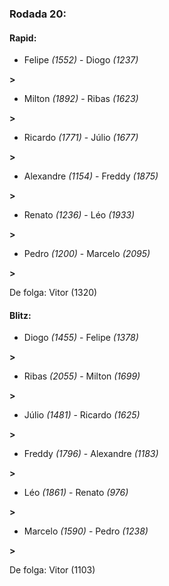 ### Rodada 20:

#### Rapid:

* Felipe *(1552)*     -     Diogo *(1237)*

 **>** 
* Milton *(1892)*     -     Ribas *(1623)*

 **>** 
* Ricardo *(1771)*     -     Júlio *(1677)*

 **>** 
* Alexandre *(1154)*     -     Freddy *(1875)*

 **>** 
* Renato *(1236)*     -     Léo *(1933)*

 **>** 
* Pedro *(1200)*     -     Marcelo *(2095)*

 **>** 

De folga: Vitor (1320)

#### Blitz:

* Diogo *(1455)*     -     Felipe *(1378)*

 **>** 
* Ribas *(2055)*     -     Milton *(1699)*

 **>** 
* Júlio *(1481)*     -     Ricardo *(1625)*

 **>** 
* Freddy *(1796)*     -     Alexandre *(1183)*

 **>** 
* Léo *(1861)*     -     Renato *(976)*

 **>** 
* Marcelo *(1590)*     -     Pedro *(1238)*

 **>** 

De folga: Vitor (1103)

